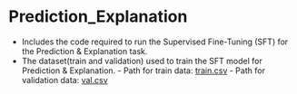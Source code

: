 # Prediction_Explanation
   - Includes the code required to run the Supervised Fine-Tuning (SFT) for the Prediction & Explanation task.
   - The dataset(train and validation) used to train the SFT model for Prediction & Explanation.
   	- Path for train data: [train.csv](https://drive.google.com/file/d/1ZfCo5XZBHtd4WhyB7SgpI0PBTvkD19no/view?usp=sharing)
   	- Path for validation data: [val.csv](https://drive.google.com/file/d/12kcY3kHJpG8vUFV3BEk-zE2EdjH14lyh/view?usp=sharing)
